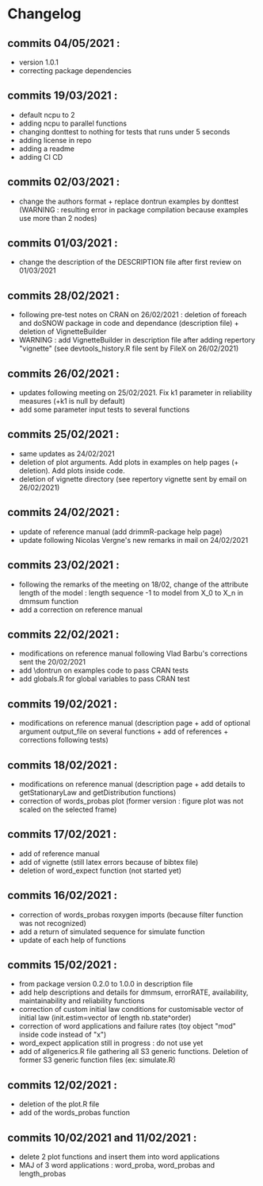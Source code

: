 # Changelog

## commits 04/05/2021 :
- version 1.0.1
- correcting package dependencies

## commits 19/03/2021 :
- default ncpu to 2
- adding ncpu to parallel functions
- changing donttest to nothing for tests that runs under 5 seconds
- adding license in repo
- adding a readme
- adding CI CD

## commits 02/03/2021 :
- change the authors format + replace dontrun examples by donttest (WARNING : resulting error in package compilation because examples use more than 2 nodes)

## commits 01/03/2021 :
- change the description of the DESCRIPTION file after first review on 01/03/2021

## commits 28/02/2021 :
- following pre-test notes on CRAN on 26/02/2021 : deletion of foreach and doSNOW package in code and dependance (description file) + deletion of VignetteBuilder 
- WARNING : add VignetteBuilder in description file after adding repertory "vignette" (see devtools_history.R file sent by FileX on 26/02/2021) 

## commits 26/02/2021 :
- updates following meeting on 25/02/2021. Fix k1 parameter in reliability measures (+k1 is null by default)
- add some parameter input tests to several functions

## commits 25/02/2021 :
- same updates as 24/02/2021
- deletion of plot arguments. Add plots in examples on help pages (+ deletion). Add plots inside code.
- deletion of vignette directory (see repertory vignette sent by email on 26/02/2021)

## commits 24/02/2021 :
- update of reference manual (add drimmR-package help page)
- update following Nicolas Vergne's new remarks in mail on 24/02/2021

## commits 23/02/2021 :
- following the remarks of the meeting on 18/02, change of the attribute length of the model : length sequence -1 to model from X_0 to X_n in dmmsum function 
- add a correction on reference manual

## commits 22/02/2021 :
- modifications on reference manual following Vlad Barbu's corrections sent the 20/02/2021 
- add \dontrun on examples code to pass CRAN tests
- add globals.R for global variables to pass CRAN test

## commits 19/02/2021 :
- modifications on reference manual (description page + add of optional argument output_file on several functions + add of references + corrections following tests)

## commits 18/02/2021 :
- modifications on reference manual (description page + add details to getStationaryLaw and getDistribution functions)
- correction of words_probas plot (former version : figure plot was not scaled on the selected frame)

## commits 17/02/2021 :
- add of reference manual
- add of vignette (still latex errors because of bibtex file)
- deletion of word_expect function (not started yet)

## commits 16/02/2021 :
- correction of words_probas roxygen imports (because filter function was not recognized)
- add a return of simulated sequence for simulate function
- update of each help of functions

## commits 15/02/2021 :
- from package version 0.2.0 to 1.0.0 in description file
- add help descriptions and details for dmmsum, errorRATE, availability, maintainability and reliability functions
- correction of custom initial law conditions for customisable vector of initial law (init.estim=vector of length nb.state^order)
- correction of word applications and failure rates (toy object "mod" inside code instead of "x")
- word_expect application still in progress : do not use yet
- add of allgenerics.R file gathering all S3 generic functions. Deletion of former S3 generic function files (ex: simulate.R)


## commits 12/02/2021 :
- deletion of the plot.R file
- add of the words_probas function


## commits 10/02/2021 and 11/02/2021 :
- delete 2 plot functions and insert them into word applications
- MAJ of 3 word applications : word_proba, word_probas and length_probas
